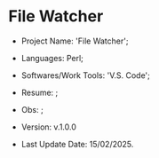 # File Watcher

- Project Name: 'File Watcher';
- Languages: Perl;
- Softwares/Work Tools: 'V.S. Code';
- Resume: ;
- Obs: ;
- Version: v.1.0.0

- Last Update Date: 15/02/2025.
